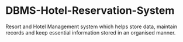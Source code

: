# DBMS-Hotel-Reservation-System
Resort and Hotel Management system which helps store data, maintain records and keep essential information stored in an organised manner.

